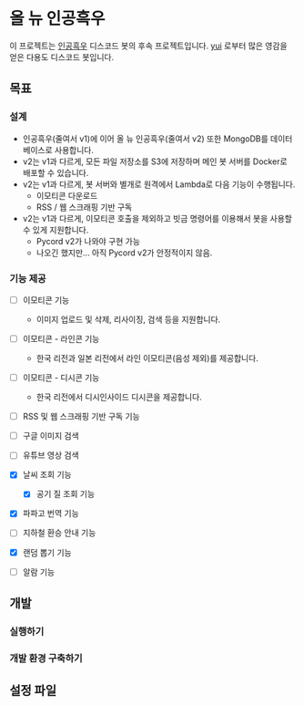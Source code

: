 # 올 뉴 인공흑우

이 프로젝트는 [인공흑우](https://github.com/Hazealign/black-angus-bot) 디스코드 봇의 후속 프로젝트입니다. [yui](https://github.com/item4/yui) 로부터 많은 영감을 얻은 다용도 디스코드 봇입니다.

## 목표

### 설계

 - 인공흑우(줄여서 v1)에 이어 올 뉴 인공흑우(줄여서 v2) 또한 MongoDB를 데이터베이스로 사용합니다.
 - v2는 v1과 다르게, 모든 파일 저장소를 S3에 저장하며 메인 봇 서버를 Docker로 배포할 수 있습니다.
 - v2는 v1과 다르게, 봇 서버와 별개로 원격에서 Lambda로 다음 기능이 수행됩니다.
   - 이모티콘 다운로드
   - RSS / 웹 스크래핑 기반 구독
 - v2는 v1과 다르게, 이모티콘 호출을 제외하고 빗금 명령어를 이용해서 봇을 사용할 수 있게 지원합니다.
   - Pycord v2가 나와야 구현 가능
   - 나오긴 했지만... 아직 Pycord v2가 안정적이지 않음.

### 기능 제공

 - [ ] 이모티콘 기능
   - 이미지 업로드 및 삭제, 리사이징, 검색 등을 지원합니다.
 - [ ] 이모티콘 - 라인콘 기능
   - 한국 리전과 일본 리전에서 라인 이모티콘(음성 제외)를 제공합니다.
 - [ ] 이모티콘 - 디시콘 기능
   - 한국 리전에서 디시인사이드 디시콘을 제공합니다.
 - [ ] RSS 및 웹 스크래핑 기반 구독 기능
 - [ ] 구글 이미지 검색
 - [ ] 유튜브 영상 검색
 - [x] 날씨 조회 기능
   - [x] 공기 질 조회 기능
 - [x] 파파고 번역 기능
 - [ ] 지하철 환승 안내 기능
 - [x] 랜덤 뽑기 기능
 - [ ] 알람 기능


## 개발

### 실행하기


### 개발 환경 구축하기


## 설정 파일
